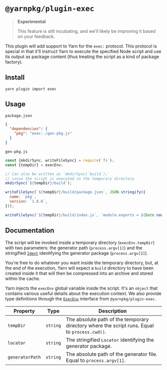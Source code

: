 # `@yarnpkg/plugin-exec`

> **Experimental**
>
> This feature is still incubating, and we'll likely be improving it based on your feedback.

This plugin will add support to Yarn for the `exec:` protocol. This protocol is special in that it'll instruct Yarn to execute the specified Node script and use its output as package content (thus treating the script as a kind of package factory).

## Install

```
yarn plugin import exec
```

## Usage

`package.json`

```json
{
  "dependencies": {
    "pkg": "exec:./gen-pkg.js"
  }
}
```

`gen-pkg.js`

```js
const {mkdirSync, writeFileSync} = require(`fs`);
const {tempDir} = execEnv;

// Can also be written as `mkdirSync(`build`);`
// since the script is executed in the temporary directory
mkdirSync(`${tempDir}/build`);

writeFileSync(`${tempDir}/build/package.json`, JSON.stringify({
  name: `pkg`,
  version: `1.0.0`,
}));

writeFileSync(`${tempDir}/build/index.js`, `module.exports = ${Date.now()};\n`);
```

## Documentation

The script will be invoked inside a temporary directory (`execEnv.tempDir`) with two parameters: the generator path (`process.argv[1]`) and the stringified [`Ident`](/api/interfaces/yarnpkg_core.ident.html) identifying the generator package (`process.argv[2]`).

You're free to do whatever you want inside the temporary directory, but, at the end of the execution, Yarn will expect a `build` directory to have been created inside it that will then be compressed into an archive and stored within the cache.

Yarn injects the `execEnv` global variable inside the script. It's an `object` that contains various useful details about the execution context. We also provide type definitions through the [`ExecEnv`](/api/interfaces/plugin_exec.execenv.html) interface from `@yarnpkg/plugin-exec`.

| Property        | Type     | Description                                                                                   |
| --------------- | -------- | --------------------------------------------------------------------------------------------- |
| `tempDir`       | `string` | The absolute path of the temporary directory where the script runs. Equal to `process.cwd()`. |
| `locator`       | `string` | The stringified `Locator` identifying the generator package.                                  |
| `generatorPath` | `string` | The absolute path of the generator file. Equal to `process.argv[1]`.                          |

